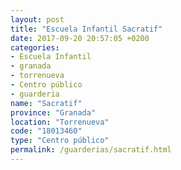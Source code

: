 ```yaml
---
layout: post
title: "Escuela Infantil Sacratif"
date: 2017-09-20 20:57:05 +0200
categories:
- Escuela Infantil
- granada
- torrenueva
- Centro público
- guarderia
name: "Sacratif"
province: "Granada"
location: "Torrenueva"
code: "18013460"
type: "Centro público"
permalink: /guarderias/sacratif.html
---
```

